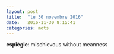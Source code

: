 ```yaml
---
layout: post
title:  "le 30 novembre 2016"
date:   2016-11-30 8:15:41
categories: mots
---
```


**espiègle**: mischievous without meanness

